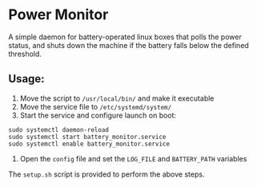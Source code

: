 # Power Monitor
A simple daemon for battery-operated linux boxes that polls the power status, and shuts down the machine if the battery falls below the defined threshold.

## Usage:
1. Move the script to `/usr/local/bin/` and make it executable
1. Move the service file to `/etc/systemd/system/`
1. Start the service and configure launch on boot:
  ```
  sudo systemctl daemon-reload
  sudo systemctl start battery_monitor.service
  sudo systemctl enable battery_monitor.service
  ```
1. Open the `config` file and set the `LOG_FILE` and `BATTERY_PATH` variables

The `setup.sh` script is provided to perform the above steps.
